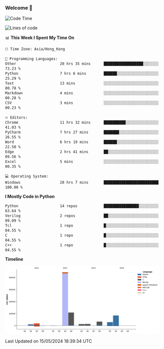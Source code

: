 ### Welcome 👋

<!--START_SECTION:waka-->
![Code Time](http://img.shields.io/badge/Code%20Time-28%20hrs%207%20mins-blue)

![Lines of code](https://img.shields.io/badge/From%20Hello%20World%20I%27ve%20Written-755.7%20thousand%20lines%20of%20code-blue)

📊 **This Week I Spent My Time On** 

```text
🕑︎ Time Zone: Asia/Hong_Kong

💬 Programming Languages: 
Other                    20 hrs 35 mins      ██████████████████░░░░░░░   73.23 % 
Python                   7 hrs 6 mins        ██████░░░░░░░░░░░░░░░░░░░   25.29 % 
Text                     13 mins             ░░░░░░░░░░░░░░░░░░░░░░░░░   00.78 % 
Markdown                 4 mins              ░░░░░░░░░░░░░░░░░░░░░░░░░   00.28 % 
CSV                      3 mins              ░░░░░░░░░░░░░░░░░░░░░░░░░   00.23 % 

🔥 Editors: 
Chrome                   11 hrs 32 mins      ██████████░░░░░░░░░░░░░░░   41.03 % 
PyCharm                  7 hrs 27 mins       ███████░░░░░░░░░░░░░░░░░░   26.55 % 
Word                     6 hrs 19 mins       ██████░░░░░░░░░░░░░░░░░░░   22.50 % 
Edge                     2 hrs 41 mins       ██░░░░░░░░░░░░░░░░░░░░░░░   09.56 % 
Excel                    5 mins              ░░░░░░░░░░░░░░░░░░░░░░░░░   00.35 % 

💻 Operating System: 
Windows                  28 hrs 7 mins       █████████████████████████   100.00 % 
```

**I Mostly Code in Python** 

```text
Python                   14 repos            ████████████████░░░░░░░░░   63.64 % 
Verilog                  2 repos             ██░░░░░░░░░░░░░░░░░░░░░░░   09.09 % 
Tcl                      1 repo              █░░░░░░░░░░░░░░░░░░░░░░░░   04.55 % 
C                        1 repo              █░░░░░░░░░░░░░░░░░░░░░░░░   04.55 % 
C++                      1 repo              █░░░░░░░░░░░░░░░░░░░░░░░░   04.55 % 
```



**Timeline**

![Lines of Code chart](https://raw.githubusercontent.com/xhj2501/xhj2501/main/assets/bar_graph.png)


 Last Updated on 15/05/2024 18:39:34 UTC
<!--END_SECTION:waka-->



